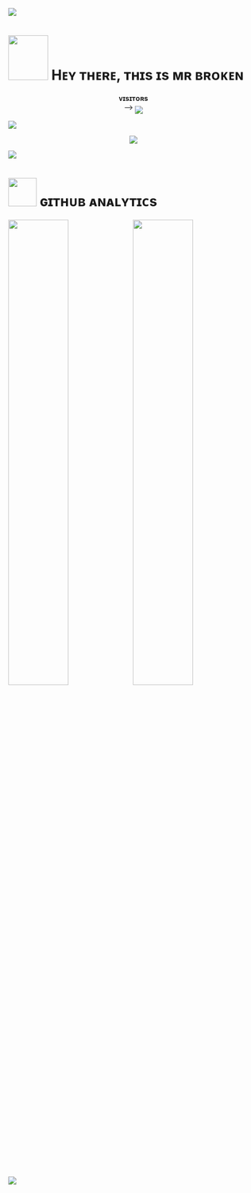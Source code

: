 [<img src="https://github.com/mrxbroken011/Brokenxnetwork/blob/master/resources/hr.gif"/>](https://github.com/mrxbroken011)

<h1> <img src="https://te.legra.ph/file/8e43d1a66ca355ea0b7a5.jpg" height="90px" width="80px"> Hᴇʏ ᴛʜᴇʀᴇ, ᴛʜɪs ɪs ᴍʀ ʙʀᴏᴋᴇɴ </h1>
<p align="center">
    <b>ᴠɪsɪᴛᴏʀs</b><br>
 -->    <img align="middle" src="https://profile-counter.glitch.me/mrxbroken011/count.svg" />
</p>

[<img src="https://github.com/mrxbroken011/brokenxnetwork/blob/master/resources/hr.gif"/>](https://github.com/mrxbroken011)

<p align="center">
<img src="https://telegra.ph/file/ca02344736635ce43087a.jpg">
</p>

[<img src="https://github.com/mrxbroken011/brokenxnetwork/blob/master/resources/hr.gif"/>](https://github.com/mrxbroken011)

<h1> <img src="https://github.com/mrxbroken011/brokenxnetwork/blob/master/resources/analytics.webp" width="57px"> ɢɪᴛʜᴜʙ ᴀɴᴀʟʏᴛɪᴄs </h1>

[<img src="https://github-readme-stats.vercel.app/api?username=mrxbroken011&count_private=true&show_icons=true&theme=chartreuse-dark&custom_title=What%27s+the+craic?&include_all_commits=true&hide_border=true&bg_color=000000" width="49%">](https://github.com/Asad0111)  [<img src="https://github-readme-streak-stats.herokuapp.com/?user=MRxBROKEN&theme=chartreuse-dark&hide_border=True&bg_color=000000" width="49%">](https://github.com/mrxbroken011)

[<img src="https://github.com/mrxbroken011/brokenxnetwork/blob/master/resources/hr.gif"/>](https://github.com/mrxbroken011)
